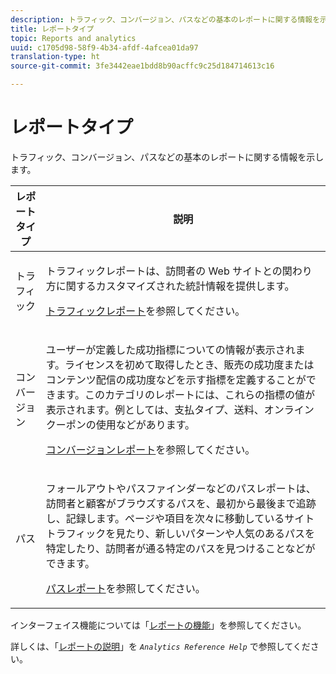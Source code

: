 ```yaml
---
description: トラフィック、コンバージョン、パスなどの基本のレポートに関する情報を示します。
title: レポートタイプ
topic: Reports and analytics
uuid: c1705d98-58f9-4b34-afdf-4afcea01da97
translation-type: ht
source-git-commit: 3fe3442eae1bdd8b90acffc9c25d184714613c16

---
```



# レポートタイプ

トラフィック、コンバージョン、パスなどの基本のレポートに関する情報を示します。

<table id="table_C167C2A2EA4742E9B14DA4F90C6FCEE2"> 
 <thead> 
  <tr> 
   <th colname="col1" class="entry"> レポートタイプ </th> 
   <th colname="col2" class="entry"> 説明 </th> 
  </tr> 
 </thead>
 <tbody> 
  <tr> 
   <td colname="col1"> トラフィック </td> 
   <td colname="col2"> <p>トラフィックレポートは、訪問者の Web サイトとの関わり方に関するカスタマイズされた統計情報を提供します。 </p> <p><a href="/help/analyze/ad-hoc-analysis/c-reports-traffic.md"  >トラフィックレポート</a>を参照してください。 </p> </td> 
  </tr> 
  <tr> 
   <td colname="col1"> コンバージョン </td> 
   <td colname="col2"> <p>ユーザーが定義した成功指標についての情報が表示されます。ライセンスを初めて取得したとき、販売の成功度またはコンテンツ配信の成功度などを示す指標を定義することができます。このカテゴリのレポートには、これらの指標の値が表示されます。例としては、支払タイプ、送料、オンラインクーポンの使用などがあります。 </p> <p><a href="https://docs.adobe.com/content/help/ja-JP/analytics/components/variables/dimensions-reports/reports-conversion.html"  >コンバージョンレポート</a>を参照してください。 </p> </td> 
  </tr> 
  <tr> 
   <td colname="col1"> パス </td> 
   <td colname="col2"> <p>フォールアウトやパスファインダーなどのパスレポートは、訪問者と顧客がブラウズするパスを、最初から最後まで追跡し、記録します。ページや項目を次々に移動しているサイトトラフィックを見たり、新しいパターンや人気のあるパスを特定したり、訪問者が通る特定のパスを見つけることなどができます。 </p> <p><a href="https://docs.adobe.com/content/help/ja-JP/analytics/components/variables/dimensions-reports/reports-paths.html"  >パスレポート</a>を参照してください。 </p> </td> 
  </tr> 
 </tbody> 
</table>

インターフェイス機能については「[レポートの機能](/help/analyze/reports-analytics/overview/report-overview.md)」を参照してください。

詳しくは、「[レポートの説明](https://docs.adobe.com/content/help/ja-JP/analytics/components/variables/c-variables.html)」を *`Analytics Reference Help`* で参照してください。
